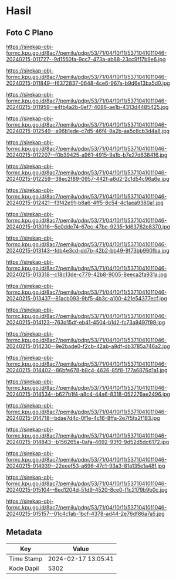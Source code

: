 # Hasil

## Foto C Plano

https://sirekap-obj-formc.kpu.go.id/8ac7/pemilu/pdpr/53/71/04/10/11/5371041011046-20240215-011727--9d1550fa-9cc7-473a-ab88-23cc9f17b9e6.jpg

https://sirekap-obj-formc.kpu.go.id/8ac7/pemilu/pdpr/53/71/04/10/11/5371041011046-20240215-011849--f6372837-0648-4ce6-967a-b9d6e13ba5d0.jpg

https://sirekap-obj-formc.kpu.go.id/8ac7/pemilu/pdpr/53/71/04/10/11/5371041011046-20240215-011959--e4fb4a2b-0ef7-4086-ae1b-4313d4485425.jpg

https://sirekap-obj-formc.kpu.go.id/8ac7/pemilu/pdpr/53/71/04/10/11/5371041011046-20240215-012549--a96b1ede-c7d5-46f4-8a2b-aa5c8cb3d4a8.jpg

https://sirekap-obj-formc.kpu.go.id/8ac7/pemilu/pdpr/53/71/04/10/11/5371041011046-20240215-012207--f0b39425-a961-4915-9a1b-b7e27d638416.jpg

https://sirekap-obj-formc.kpu.go.id/8ac7/pemilu/pdpr/53/71/04/10/11/5371041011046-20240215-012259--38ec2f89-0957-442f-a6d2-2c1d54c96a6e.jpg

https://sirekap-obj-formc.kpu.go.id/8ac7/pemilu/pdpr/53/71/04/10/11/5371041011046-20240215-012421--f3f42e91-b8a6-4ff5-8c54-4c1aea9380a1.jpg

https://sirekap-obj-formc.kpu.go.id/8ac7/pemilu/pdpr/53/71/04/10/11/5371041011046-20240215-013016--5c0dde74-67ec-47be-9235-1d63762e8370.jpg

https://sirekap-obj-formc.kpu.go.id/8ac7/pemilu/pdpr/53/71/04/10/11/5371041011046-20240215-013143--fdb4e3cd-dd7b-42b2-bb49-9f73bb990fba.jpg

https://sirekap-obj-formc.kpu.go.id/8ac7/pemilu/pdpr/53/71/04/10/11/5371041011046-20240215-013318--c18c13de-c779-42b8-9005-8eeca2fa931a.jpg

https://sirekap-obj-formc.kpu.go.id/8ac7/pemilu/pdpr/53/71/04/10/11/5371041011046-20240215-013437--81acb093-9bf5-4b3c-a100-421e54377ecf.jpg

https://sirekap-obj-formc.kpu.go.id/8ac7/pemilu/pdpr/53/71/04/10/11/5371041011046-20240215-014123--763d15df-eb41-4504-b1d2-fc73a9497f99.jpg

https://sirekap-obj-formc.kpu.go.id/8ac7/pemilu/pdpr/53/71/04/10/11/5371041011046-20240215-014230--9e2bade0-f2cb-42ab-a9df-db3785a746a2.jpg

https://sirekap-obj-formc.kpu.go.id/8ac7/pemilu/pdpr/53/71/04/10/11/5371041011046-20240215-014402--86bfe678-b8c4-4626-85f8-177a6876d1a1.jpg

https://sirekap-obj-formc.kpu.go.id/8ac7/pemilu/pdpr/53/71/04/10/11/5371041011046-20240215-014534--b627b1f4-a8c4-44a6-8318-052276ae2496.jpg

https://sirekap-obj-formc.kpu.go.id/8ac7/pemilu/pdpr/53/71/04/10/11/5371041011046-20240215-014718--bdae7d4c-0f1e-4c16-8ffa-2e7f5fa2f183.jpg

https://sirekap-obj-formc.kpu.go.id/8ac7/pemilu/pdpr/53/71/04/10/11/5371041011046-20240215-014843--b156265a-0afa-4692-93f0-9d52d5dc6172.jpg

https://sirekap-obj-formc.kpu.go.id/8ac7/pemilu/pdpr/53/71/04/10/11/5371041011046-20240215-014939--22eeef53-a696-47c1-93a3-81a135e1a48f.jpg

https://sirekap-obj-formc.kpu.go.id/8ac7/pemilu/pdpr/53/71/04/10/11/5371041011046-20240215-015104--6ed1204d-51d9-4520-8ce0-f1c2179b9b0c.jpg

https://sirekap-obj-formc.kpu.go.id/8ac7/pemilu/pdpr/53/71/04/10/11/5371041011046-20240215-015157--01c4c1ab-1bcf-4378-ad44-2e76df86a7a5.jpg


## Metadata

| Key        | Value               |
| ---------- | ------------------- |
| Time Stamp | 2024-02-17 13:05:41 |
| Kode Dapil | 5302                |



